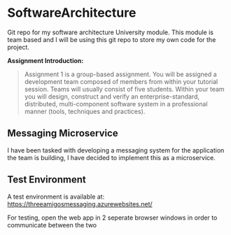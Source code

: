 # SoftwareArchitecture
Git repo for my software architecture University module. This module is team based and I will be using this git repo to store my own code for the project. 

**Assignment Introduction:**
>Assignment 1 is a group-based assignment. You will be assigned a development team composed of
members from within your tutorial session. Teams will usually consist of five students. Within your
team you will design, construct and verify an enterprise-standard, distributed, multi-component
software system in a professional manner (tools, techniques and practices).

## Messaging Microservice 
I have been tasked with developing a messaging system for the application the team is building, I have decided to implement this as a microservice. 

## Test Environment
A test environment is available at: https://threeamigosmessaging.azurewebsites.net/

For testing, open the web app in 2 seperate browser windows in order to communicate between the two